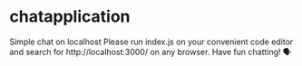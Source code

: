 # chatapplication
Simple chat on localhost
Please run index.js on your convenient code editor and search for http://localhost:3000/ on any browser.
Have fun chatting! 🗣
